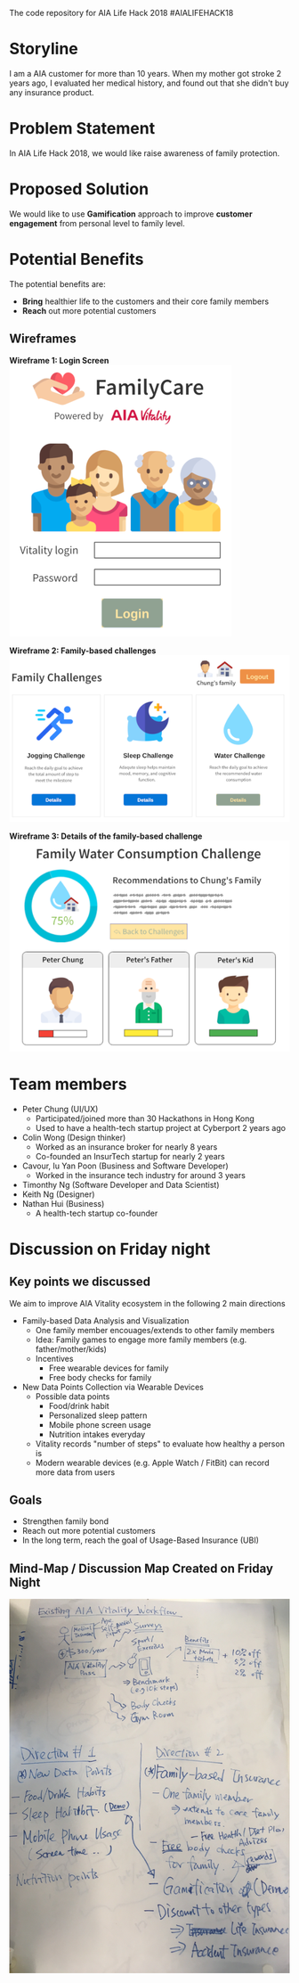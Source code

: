 The code repository for AIA Life Hack 2018 #AIALIFEHACK18

# Storyline

I am a AIA customer for more than 10 years. When my mother got stroke 2 years ago, I evaluated her medical history, and found out that she didn't buy any insurance product.

# Problem Statement

In AIA Life Hack 2018, we would like raise awareness of family protection. 

# Proposed Solution

We would like to use **Gamification** approach to improve **customer engagement** from personal level to family level. 

# Potential Benefits

The potential benefits are:
- **Bring** healthier life to the customers and their core family members
- **Reach** out more potential customers

## Wireframes

**Wireframe 1:  Login Screen**
![Wireframe 1](images/wireframe1.png)

**Wireframe 2:  Family-based challenges**
![Wireframe 2](images/wireframe2.png)

**Wireframe 3: Details of the family-based challenge**
![Wireframe 3](images/wireframe3.png)

# Team members
- Peter Chung (UI/UX)
    - Participated/joined more than 30 Hackathons in Hong Kong
    - Used to have a health-tech startup project at Cyberport 2 years ago
- Colin Wong (Design thinker)
    - Worked as an insurance broker for nearly 8 years
    - Co-founded an InsurTech startup for nearly 2 years
- Cavour, Iu Yan Poon (Business and Software Developer)
    - Worked in the insurance tech industry for around 3 years 
- Timonthy Ng (Software Developer and Data Scientist)
- Keith Ng (Designer)
- Nathan Hui (Business)
    - A health-tech startup co-founder

# Discussion on Friday night

## Key points we discussed

We aim to improve AIA Vitality ecosystem in the following 2 main directions

- Family-based Data Analysis and Visualization
    - One family member encouages/extends to other family members
    - Idea: Family games to engage more family members (e.g. father/mother/kids)
    - Incentives
        - Free wearable devices for family
        - Free body checks for family
- New Data Points Collection via Wearable Devices
    - Possible data points
        - Food/drink habit
        - Personalized sleep pattern
        - Mobile phone screen usage
        - Nutrition intakes everyday
    - Vitality records "number of steps" to evaluate how healthy a person is 
    - Modern wearable devices (e.g. Apple Watch / FitBit) can record more data from users

## Goals
- Strengthen family bond
- Reach out more potential customers
- In the long term, reach the goal of Usage-Based Insurance (UBI)





## Mind-Map / Discussion Map Created on Friday Night
![Discussion on Friday](images/discussion-fri-night.jpg)